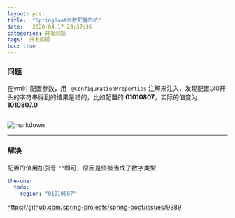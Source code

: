 ```yaml
---
layout: post
title:  "SpringBoot参数配置的坑"
date:   2020-04-17 23:37:36
categories: 开发问题
tags:  开发问题
toc: true
---
```



### 问题

在yml中配置参数，用 ` @ConfigurationProperties` 注解来注入，发现配置以0开头的字符串得到的结果是错的，比如配置的
**01010807**，实际的值变为 **1010807.0** 


<!-- more -->


---
![markdown](https://ddmcc-1255635056.file.myqcloud.com/abeef1ec-0534-44f0-bdf1-1dfedf42c081.png)

---

### 解决

配置的值用加引号 `""`即可，原因是值被当成了数字类型

```yml
the-one:
  todo:
    region: "01010807"
```


<https://github.com/spring-projects/spring-boot/issues/9389>
